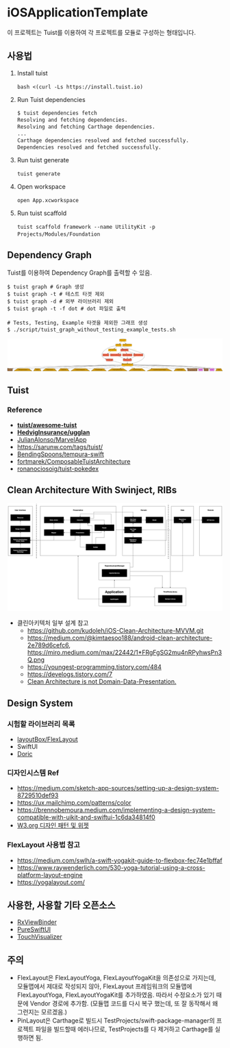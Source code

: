 # iOSApplicationTemplate

이 프로젝트는 Tuist를 이용하여 각 프로젝트를 모듈로 구성하는 형태입니다.

## 사용법

1. Install tuist

   `bash <(curl -Ls https://install.tuist.io)`

2. Run Tuist dependencies 

    ```
    $ tuist dependencies fetch
    Resolving and fetching dependencies.
    Resolving and fetching Carthage dependencies.
    ...
    Carthage dependencies resolved and fetched successfully.
    Dependencies resolved and fetched successfully.
    ```

3. Run tuist generate

   `tuist generate`

4. Open workspace

   `open App.xcworkspace`

5. Run tuist scaffold

   `tuist scaffold framework --name UtilityKit -p Projects/Modules/Foundation`

## Dependency Graph

Tuist를 이용하여 Dependency Graph를 출력할 수 있음.

```
$ tuist graph # Graph 생성
$ tuist graph -t # 테스트 타겟 제외
$ tuist graph -d # 외부 라이브러리 제외
$ tuist graph -t -f dot # dot 파일로 출력

# Tests, Testing, Example 타겟을 제외한 그래프 생성
$ ./script/tuist_graph_without_testing_example_tests.sh
```

![graph](./Asset/graph.png)

## Tuist

### Reference

* **[tuist/awesome-tuist](https://github.com/tuist/awesome-tuist)**
* **[HedvigInsurance/ugglan](https://github.com/HedvigInsurance/ugglan)**
* [JulianAlonso/MarvelApp](https://github.com/JulianAlonso/MarvelApp)
* https://sarunw.com/tags/tuist/
* [BendingSpoons/tempura-swift](https://github.com/BendingSpoons/tempura-swift)
* [fortmarek/ComposableTuistArchitecture](https://github.com/fortmarek/ComposableTuistArchitecture)
* [ronanociosoig/tuist-pokedex](https://github.com/ronanociosoig/tuist-pokedex)

## Clean Architecture With Swinject, RIBs

![clean_architecture_ribs](./Asset/clean_architecture_ribs.png)

* 클린아키텍처 일부 설계 참고
  * https://github.com/kudoleh/iOS-Clean-Architecture-MVVM.git
  * https://medium.com/@kimtaesoo188/android-clean-architecture-2e789d6cefc6, https://miro.medium.com/max/22442/1*FRgFgSG2mu4nRPyhwsPn3Q.png
  * https://youngest-programming.tistory.com/484
  * https://develogs.tistory.com/7
  * [Clean Architecture is not Domain-Data-Presentation.](https://markonovakovic.medium.com/clean-architecture-is-not-domain-data-presentation-e368d7ff8579)

## Design System

### 시험할 라이브러리 목록
- [layoutBox/FlexLayout](https://github.com/layoutBox/FlexLayout)
- SwiftUI
- [Doric](https://github.com/jayeshk/Doric)

### 디자인시스템 Ref
- https://medium.com/sketch-app-sources/setting-up-a-design-system-8729510def93
- https://ux.mailchimp.com/patterns/color
- https://brennobemoura.medium.com/implementing-a-design-system-compatible-with-uikit-and-swiftui-1c6da34814f0
- [W3.org 디자인 패턴 및 위젯](https://www.w3.org/TR/wai-aria-practices-1.1/)

### FlexLayout 사용법 참고
  * https://medium.com/swlh/a-swift-yogakit-guide-to-flexbox-fec74e1bffaf
  * https://www.raywenderlich.com/530-yoga-tutorial-using-a-cross-platform-layout-engine
  * https://yogalayout.com/


## 사용한, 사용할 기타 오픈소스
* [RxViewBinder](https://github.com/magi82/RxViewBinder)
* [PureSwiftUI](https://github.com/CodeSlicing/pure-swift-ui)
* [TouchVisualizer](https://github.com/morizotter/TouchVisualizer)

## 주의

* FlexLayout은 FlexLayoutYoga, FlexLayoutYogaKit을 의존성으로 가지는데, 모듈맵에서 제대로 작성되지 않아, FlexLayout 프레임워크의 모듈맵에 FlexLayoutYoga, FlexLayoutYogaKit를 추가하였음. 따라서 수정요소가 있기 때문에 Vendor 경로에 추가함. (모듈맵 코드를 다시 복구 했는데, 또 잘 동작해서 왜 그런지는 모르겠음.)
* PinLayout은 Carthage로 빌드시 TestProjects/swift-package-manager의 프로젝트 파일을 빌드할때 에러나므로, TestProjects를 다 제거하고 Carthage를 실행하면 됨.
